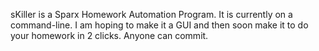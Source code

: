 sKiller is a Sparx Homework Automation Program. It is currently on a command-line.
I am hoping to make it a GUI and then soon make it to do your homework in 2 clicks.
Anyone can commit.
